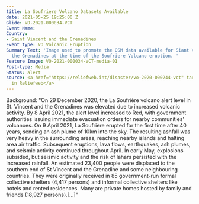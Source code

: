 ```yaml
---
title: La Soufriere Volcano Datasets Available
date: 2021-05-25 19:25:00 Z
Glide: VO-2021-000034-VCT
Event Name: 
Country:
- Saint Vincent and the Grenadines
Event type: VO Volcanic Eruption
Summary Text: 'Image used to promote the OSM data available for Siant Vincent and
  the Grenadines at the time of the Soufriere Volcano eruption. '
Feature Image: VO-2021-000034-VCT-media-01
Post-type: Media
Status: alert
source: <a href="https://reliefweb.int/disaster/vo-2020-000244-vct" target="_blank">IFRC
  in Reliefweb</a>
---
```


Background: "On 29 December 2020, the La Soufrière volcano alert level in St. Vincent and the Grenadines was elevated due to increased volcanic activity. By 8 April 2021, the alert level increased to Red, with government authorities issuing immediate evacuation orders for nearby communities' volcanoes. On 9 April 2021, La Soufrière erupted for the first time after 40 years, sending an ash plume of 10km into the sky. The resulting ashfall was very heavy in the surrounding areas, reaching nearby islands and halting area air traffic. Subsequent eruptions, lava flows, earthquakes, ash plumes, and seismic activity continued throughout April. In early May, explosions subsided, but seismic activity and the risk of lahars persisted with the increased rainfall. An estimated 23,400 people were displaced to the southern end of St Vincent and the Grenadine and some neighbouring countries. They were originally received in 85 government-run formal collective shelters (4,417 persons) and informal collective shelters like hotels and rented residences. Many are private homes hosted by family and friends (18,927 persons).[...]"